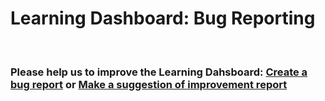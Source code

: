# Learning Dashboard: Bug Reporting
<br>

### Please help us to improve the Learning Dahsboard: [Create a bug report](https://github.com/Learning-Dashboard/Bug-Reporting/issues/new?assignees=&labels=&template=bug_report.md&title=) or [Make a suggestion of improvement report](https://github.com/Learning-Dashboard/Bug-Reporting/issues/new?assignees=&labels=&template=improvment_report.md&title=)
